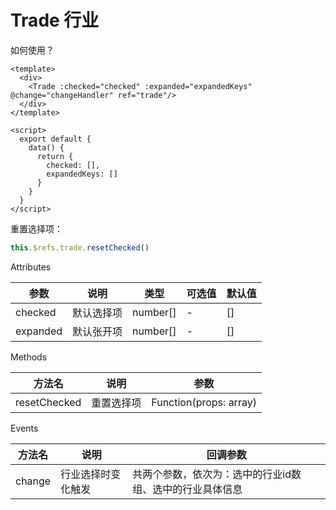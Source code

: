 <!--
 * @Description: 
 * @Autor: weiwei
 * @Date: 2021-07-20 09:24:42
 * @LastEditTime: 2021-07-20 09:26:03
 * @LastEditors: weiwei
-->


# Trade 行业



如何使用？

```vue
<template>
  <div>
    <Trade :checked="checked" :expanded="expandedKeys" @change="changeHandler" ref="trade"/>
  </div>
</template>

<script>
  export default {
    data() {
      return {
        checked: [],
        expandedKeys: []
      }
    }
  }
</script>
```
重置选择项：

```javascript
this.$refs.trade.resetChecked()
```
Attributes

| 参数 | 说明 | 类型 | 可选值 | 默认值
| --- | --- | --- | --- | --- |
| checked | 默认选择项 | number[]	 | - | [] |
| expanded	| 默认张开项 | number[] | - | [] |


Methods

| 方法名 | 说明 | 参数  
| --- | --- | --- | 
| resetChecked | 重置选择项 | Function(props: array) |

Events

| 方法名 | 说明 | 回调参数  
| --- | --- | --- | 
| change | 行业选择时变化触发 | 共两个参数，依次为：选中的行业id数组、选中的行业具体信息 |